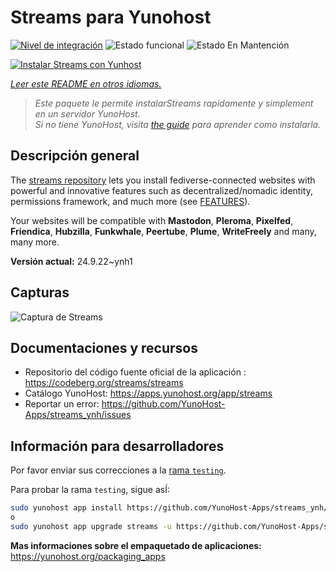 <!--
Este archivo README esta generado automaticamente<https://github.com/YunoHost/apps/tree/master/tools/readme_generator>
No se debe editar a mano.
-->

# Streams para Yunohost

[![Nivel de integración](https://dash.yunohost.org/integration/streams.svg)](https://ci-apps.yunohost.org/ci/apps/streams/) ![Estado funcional](https://ci-apps.yunohost.org/ci/badges/streams.status.svg) ![Estado En Mantención](https://ci-apps.yunohost.org/ci/badges/streams.maintain.svg)

[![Instalar Streams con Yunhost](https://install-app.yunohost.org/install-with-yunohost.svg)](https://install-app.yunohost.org/?app=streams)

*[Leer este README en otros idiomas.](./ALL_README.md)*

> *Este paquete le permite instalarStreams rapidamente y simplement en un servidor YunoHost.*  
> *Si no tiene YunoHost, visita [the guide](https://yunohost.org/install) para aprender como instalarla.*

## Descripción general

The [streams repository](https://codeberg.org/streams/streams/) lets you install fediverse-connected websites with powerful and innovative features such as decentralized/nomadic identity, permissions framework, and much more (see [FEATURES](doc/FEATURES.md)).

Your websites will be compatible with **Mastodon**, **Pleroma**, **Pixelfed**, **Friendica**, **Hubzilla**, **Funkwhale**, **Peertube**, **Plume**, **WriteFreely** and many, many more.


**Versión actual:** 24.9.22~ynh1

## Capturas

![Captura de Streams](./doc/screenshots/example.png)

## Documentaciones y recursos

- Repositorio del código fuente oficial de la aplicación : <https://codeberg.org/streams/streams>
- Catálogo YunoHost: <https://apps.yunohost.org/app/streams>
- Reportar un error: <https://github.com/YunoHost-Apps/streams_ynh/issues>

## Información para desarrolladores

Por favor enviar sus correcciones a la [rama `testing`](https://github.com/YunoHost-Apps/streams_ynh/tree/testing).

Para probar la rama `testing`, sigue asÍ:

```bash
sudo yunohost app install https://github.com/YunoHost-Apps/streams_ynh/tree/testing --debug
o
sudo yunohost app upgrade streams -u https://github.com/YunoHost-Apps/streams_ynh/tree/testing --debug
```

**Mas informaciones sobre el empaquetado de aplicaciones:** <https://yunohost.org/packaging_apps>
